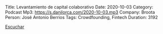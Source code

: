 Title: Levantamiento de capital colaborativo
Date: 2020-10-03
Category: Podcast
Mp3: https://s.danilorca.com/2020-10-03.mp3
Company: Broota
Person: José Antonio Berrios
Tags: Crowdfounding, Fintech
Duration: 3192

<a href="https://s.danilorca.com/2020-10-03.mp3" type="audio/mpeg">
Escuchar
</a>
